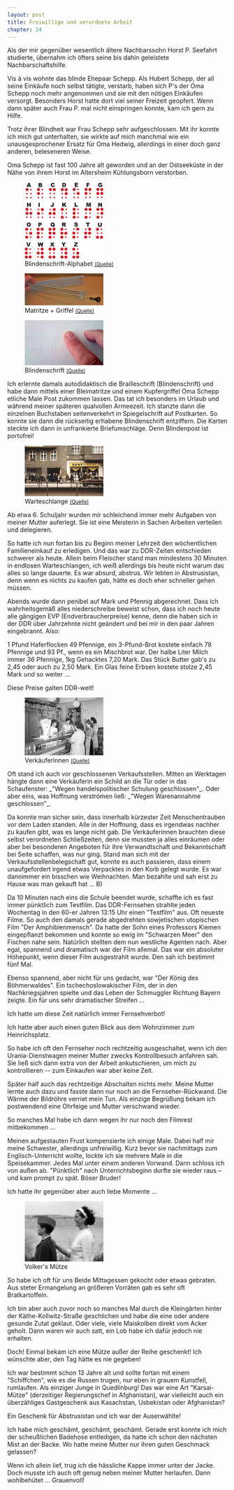 ```yaml
---  
layout: post
title: Freiwillige und verordnete Arbeit
chapter: 24
---  
```




Als der mir gegenüber wesentlich ältere Nachbarssohn Horst P. Seefahrt
studierte, übernahm ich öfters seine bis dahin geleistete Nachbarschaftshilfe.

Vis à vis wohnte das blinde Ehepaar Schepp. Als Hubert Schepp, der all seine
Einkäufe noch selbst tätigte, verstarb, haben sich P's der Oma Schepp noch
mehr angenommen und sie mit den nötigen Einkäufen versorgt. Besonders Horst
hatte dort viel seiner Freizeit geopfert. Wenn dann später auch Frau P. mal
nicht einspringen konnte, kam ich gern zu Hilfe.

Trotz ihrer Blindheit war Frau Schepp sehr aufgeschlossen. Mit ihr konnte ich
mich gut unterhalten, sie wirkte auf mich manchmal wie ein unausgesprochener
Ersatz für Oma Hedwig, allerdings in einer doch ganz anderen, beleseneren
Weise.

Oma Schepp ist fast 100 Jahre alt geworden und an der Ostseeküste in der Nähe
von ihrem Horst im Altersheim Kühlungsborn verstorben.

<figure class="right"><a href="/bilder/098.jpg" title="Klicken f&uuml;r Grossansicht" rel="facebox"><img title="Blindenschrift-Alphabet" src="/bilder/thumb-098.png"></a><figcaption>Blindenschrift-Alphabet <small><a href="http://commons.wikimedia.org/wiki/File:Braille_alphabet.jpg#file">(Quelle)</a></small></figcaption></figure>
<figure class="left"><a href="/bilder/099.jpg" title="Klicken f&uuml;r Grossansicht" rel="facebox"><img title="Matritze + Griffel" src="/bilder/thumb-099.png"></a><figcaption>Matritze + Griffel <small><a href="http://commons.wikimedia.org/wiki/File:Slate_and_Stylus_1.jpg">(Quelle)</a></small></figcaption></figure>
<figure class="right"><a href="/bilder/100.jpg" title="Klicken f&uuml;r Grossansicht" rel="facebox"><img title="Blindenschrift" src="/bilder/thumb-100.png"></a><figcaption>Blindenschrift <small><a href="http://de.wikipedia.org/wiki/Datei:A_person_reading_a_braille_book.jpg#file">(Quelle)</a></small></figcaption></figure>
Ich erlernte damals autodidaktisch die Brailleschrift (Blindenschrift) und
habe dann mittels einer Bleimatritze und einem Kupfergriffel Oma Schepp
etliche Male Post zukommen lassen. Das tat ich besonders im Urlaub und während
meiner späteren qualvollen Armeezeit. Ich stanzte dann die einzelnen
Buchstaben seitenverkehrt in Spiegelschrift auf Postkarten. So konnte sie dann
die rückseitig erhabene Blindenschrift entziffern. Die Karten steckte ich dann
in unfrankierte Briefumschläge. Denn Blindenpost ist portofrei!

<figure class="left"><a href="/bilder/101.jpg" title="Klicken f&uuml;r Grossansicht" rel="facebox"><img title="Warteschlange" src="/bilder/thumb-101.png"></a><figcaption>Warteschlange <small><a href="http://commons.wikimedia.org/wiki/File:Bundesarchiv_Bild_146-2007-0112,_Berlin,_Warteschlange_vor_Backwarenladen.jpg#file">(Quelle)</a></small></figcaption></figure>
Ab etwa 6. Schuljahr wurden mir schleichend immer mehr Aufgaben von meiner
Mutter auferlegt. Sie ist eine Meisterin in Sachen Arbeiten verteilen und
delegieren.

So hatte ich nun fortan bis zu Beginn meiner Lehrzeit den wöchentlichen
Familieneinkauf zu erledigen. Und das war zu DDR-Zeiten entschieden schwerer
als heute. Allein beim Fleischer stand man mindestens 30 Minuten in endlosen
Warteschlangen, ich weiß allerdings bis heute nicht warum das alles so lange
dauerte. Es war absurd, abstrus. Wir lebten in Abstrusistan, denn wenn es
nichts zu kaufen gab, hätte es doch eher schneller gehen müssen.

Abends wurde dann penibel auf Mark und Pfennig abgerechnet. Dass ich
wahrheitsgemäß alles niederschreibe beweist schon, dass ich noch heute alle
gängigen EVP (Endverbraucherpreise) kenne, denn die haben sich in der DDR über
Jahrzehnte nicht geändert und bei mir in den paar Jahren eingebrannt. Also:

1 Pfund Haferflocken 49 Pfennige, ein 3-Pfund-Brot kostete einfach 78 Pfennige
und 93 Pf., wenn es ein Mischbrot war. Der halbe Liter Milch immer 36
Pfennige, 1kg Gehacktes 7,20 Mark. Das Stück Butter gab's zu 2,45 oder auch zu
2,50 Mark. Ein Glas feine Erbsen kostete stolze 2,45 Mark und so weiter …

Diese Preise galten DDR-weit!

<figure class="left"><a href="/bilder/102.jpg" title="Klicken f&uuml;r Grossansicht" rel="facebox"><img title="Verk&auml;uferinnen" src="/bilder/thumb-102.png"></a><figcaption>Verk&auml;uferinnen <small><a href="http://commons.wikimedia.org/wiki/File:Bundesarchiv_Bild_183-33278-0001,_Cammerforst,_Blick_ins_Landkaufhaus.jpg#file">(Quelle)</a></small></figcaption></figure>
Oft stand ich auch vor geschlossenen Verkaufsstellen. Mitten an
Werktagen hängte dann eine Verkäuferin ein Schild an die Tür oder in das
Schaufenster: _"Wegen handelspolitischer Schulung geschlossen"_. Oder aber eins,
was Hoffnung verströmen ließ: _"Wegen Warenannahme geschlossen"_.

Da konnte man sicher sein, dass innerhalb kürzester Zeit Menschentrauben vor
dem Laden standen. Alle in der Hoffnung, dass es irgendwas nachher zu kaufen
gibt, was es lange nicht gab. Die Verkäuferinnen brauchten diese selbst
verordneten Schließzeiten, denn sie mussten ja alles einräumen oder aber bei
besonderen Angeboten für ihre Verwandtschaft und Bekanntschaft bei Seite
schaffen, was nur ging. Stand man sich mit der Verkaufsstellenbelegschaft gut,
konnte es auch passieren, dass einem unaufgefordert irgend etwas Verpacktes in
den Korb gelegt wurde. Es war dannimmer ein bisschen wie Weihnachten. Man
bezahlte und sah erst zu Hause was man gekauft hat … B)

Da 10 Minuten nach eins die Schule beendet wurde, schaffte ich es fast immer
pünktlich zum Testfilm. Das DDR-Fernsehen strahlte jeden Wochentag in den
60-er Jahren 13:15 Uhr einen "Testfilm" aus. Oft neueste Filme. So auch den
damals gerade abgedrehten sowjetischen utopischen Film "Der Amphibienmensch".
Da hatte der Sohn eines Professors Kiemen eingepflanzt bekommen und konnte so
ewig im "Schwarzen Meer" den Fischen nahe sein. Natürlich stellten dem nun
westliche Agenten nach. Aber egal, spannend und dramatisch war der Film
allemal. Das war ein absoluter Höhepunkt, wenn dieser Film ausgestrahlt wurde.
Den sah ich bestimmt fünf Mal.

Ebenso spannend, aber nicht für uns gedacht, war "Der König des Böhmerwaldes".
Ein tschechoslowakischer Film, der in den Nachkriegsjahren spielte und das
Leben der Schmuggler Richtung Bayern zeigte. Ein für uns sehr dramatischer
Streifen …

Ich hatte um diese Zeit natürlich immer Fernsehverbot!

Ich hatte aber auch einen guten Blick aus dem Wohnzimmer zum Heinrichsplatz.

So habe ich oft den Fernseher noch rechtzeitig ausgeschaltet, wenn ich den
Urania-Dienstwagen meiner Mutter zwecks Kontrollbesuch anfahren sah. Sie ließ
sich dann extra von der Arbeit ankutschieren, um mich zu kontrollieren -- zum
Einkaufen war aber keine Zeit.

Später half auch das rechtzeitige Abschalten nichts mehr. Meine Mutter lernte
auch dazu und fasste dann nur noch an die Fernseher-Rückwand. Die Wärme der
Bildröhre verriet mein Tun. Als einzige Begrüßung bekam ich postwendend eine
Ohrfeige und Mutter verschwand wieder.

So manches Mal habe ich dann wegen ihr nur noch den Filmrest mitbekommen …

Meinen aufgestauten Frust kompensierte ich einige Male. Dabei half mir meine
Schwester, allerdings unfreiwillig. Kurz bevor sie nachmittags zum
Englisch-Unterricht wollte, lockte ich sie mehrere Male in die Speisekammer.
Jedes Mal unter einem anderen Vorwand. Dann schloss ich von außen ab.
"Pünktlich" nach Unterrichtsbeginn durfte sie wieder raus – und kam prompt zu
spät. Böser Bruder!

Ich hatte ihr gegenüber aber auch liebe Momente …

<figure class="right"><a href="/bilder/103.jpg" title="Klicken f&uuml;r Grossansicht" rel="facebox"><img title="Volker&#x27;s Mu&#x308;tze" src="/bilder/thumb-103.png"></a><figcaption>Volker&#x27;s Mu&#x308;tze</figcaption></figure>
 So habe ich oft für uns Beide Mittagessen gekocht oder etwas gebraten. Aus
steter Ermangelung an größeren Vorräten gab es sehr oft Bratkartoffeln.
 
Ich bin aber auch zuvor noch so manches Mal durch die Kleingärten hinter der
Käthe-Kollwitz-Straße geschlichen und habe die eine oder andere gesunde Zutat
geklaut. Oder viele, viele Maiskolben direkt vom Acker geholt. Dann waren wir
auch satt, ein Lob habe ich dafür jedoch nie erhalten.

Doch! Einmal bekam ich eine Mütze außer der Reihe geschenkt! Ich wünschte
aber, den Tag hätte es nie gegeben!

Ich war bestimmt schon 13 Jahre alt und sollte fortan mit einem "Schiffchen",
wie es die Russen trugen, nur eben in grauem Kunstfell, rumlaufen. Als
einziger Junge in Quedlinburg! Das war eine Art "Karsai-Mütze" (derzeitiger
Regierungschef in Afghanistan), war vielleicht auch ein überzähliges
Gastgeschenk aus Kasachstan, Usbekistan oder Afghanistan?

Ein Geschenk für Abstrusistan und ich war der Auserwählte!

Ich habe mich geschämt, geschämt, geschämt. Gerade erst konnte ich mich der
scheußlichen Badehose entledigen, da hatte ich schon den nächsten Mist an der
Backe. Wo hatte meine Mutter nur ihren guten Geschmack gelassen?

Wenn ich allein lief, trug ich die hässliche Kappe immer unter der Jacke. Doch
musste ich auch oft genug neben meiner Mutter herlaufen. Dann wohlbehütet …
Grauenvoll!

